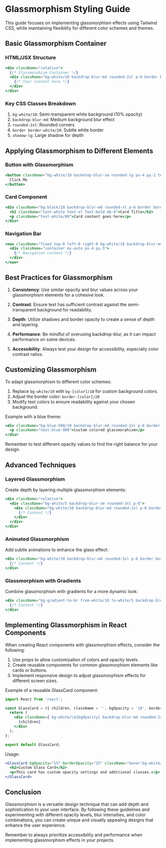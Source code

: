 # Glassmorphism Styling Guide

This guide focuses on implementing glassmorphism effects using Tailwind CSS, while maintaining flexibility for different color schemes and themes.

## Basic Glassmorphism Container

### HTML/JSX Structure
```jsx
<div className="relative">
  {/* Glassmorphism Container */}
  <div className="bg-white/10 backdrop-blur-md rounded-2xl p-6 border border-white/20 shadow-lg">
    {/* Your content here */}
  </div>
</div>
```

### Key CSS Classes Breakdown

1. `bg-white/10`: Semi-transparent white background (10% opacity)
2. `backdrop-blur-md`: Medium background blur effect
3. `rounded-2xl`: Rounded corners
4. `border border-white/20`: Subtle white border
5. `shadow-lg`: Large shadow for depth

## Applying Glassmorphism to Different Elements

### Button with Glassmorphism
```jsx
<button className="bg-white/10 backdrop-blur-sm rounded-lg px-4 py-2 text-white border border-white/20 shadow-md hover:bg-white/20 transition-colors duration-200">
  Click Me
</button>
```

### Card Component
```jsx
<div className="bg-black/10 backdrop-blur-md rounded-xl p-6 border border-white/20 shadow-lg">
  <h2 className="text-white text-xl font-bold mb-4">Card Title</h2>
  <p className="text-white/80">Card content goes here</p>
</div>
```

### Navigation Bar
```jsx
<nav className="fixed top-0 left-0 right-0 bg-white/10 backdrop-blur-md border-b border-white/20 shadow-lg">
  <div className="container mx-auto px-4 py-3">
    {/* Navigation content */}
  </div>
</nav>
```

## Best Practices for Glassmorphism

1. **Consistency**: Use similar opacity and blur values across your glassmorphism elements for a cohesive look.

2. **Contrast**: Ensure text has sufficient contrast against the semi-transparent background for readability.

3. **Depth**: Utilize shadows and border opacity to create a sense of depth and layering.

4. **Performance**: Be mindful of overusing backdrop-blur, as it can impact performance on some devices.

5. **Accessibility**: Always test your design for accessibility, especially color contrast ratios.

## Customizing Glassmorphism

To adapt glassmorphism to different color schemes:

1. Replace `bg-white/10` with `bg-[color]/10` for custom background colors.
2. Adjust the border color: `border-[color]/20`
3. Modify text colors to ensure readability against your chosen background.

Example with a blue theme:
```jsx
<div className="bg-blue-500/10 backdrop-blur-md rounded-2xl p-6 border border-blue-300/20 shadow-lg">
  <p className="text-blue-900">Custom colored glassmorphism</p>
</div>
```

Remember to test different opacity values to find the right balance for your design.

## Advanced Techniques

### Layered Glassmorphism
Create depth by layering multiple glassmorphism elements:

```jsx
<div className="relative">
  <div className="bg-white/5 backdrop-blur-sm rounded-3xl p-8">
    <div className="bg-white/10 backdrop-blur-md rounded-2xl p-6 border border-white/20 shadow-lg">
      {/* Content */}
    </div>
  </div>
</div>
```

### Animated Glassmorphism
Add subtle animations to enhance the glass effect:

```jsx
<div className="bg-white/10 backdrop-blur-md rounded-2xl p-6 border border-white/20 shadow-lg transition-all duration-300 hover:bg-white/20 hover:shadow-xl">
  {/* Content */}
</div>
```

### Glassmorphism with Gradients
Combine glassmorphism with gradients for a more dynamic look:

```jsx
<div className="bg-gradient-to-br from-white/10 to-white/5 backdrop-blur-md rounded-2xl p-6 border border-white/20 shadow-lg">
  {/* Content */}
</div>
```

## Implementing Glassmorphism in React Components

When creating React components with glassmorphism effects, consider the following:

1. Use props to allow customization of colors and opacity levels.
2. Create reusable components for common glassmorphism elements like cards or buttons.
3. Implement responsive design to adjust glassmorphism effects for different screen sizes.

Example of a reusable GlassCard component:

```jsx
import React from 'react';

const GlassCard = ({ children, className = '', bgOpacity = '10', borderOpacity = '20' }) => {
  return (
    <div className={`bg-white/\${bgOpacity} backdrop-blur-md rounded-2xl p-6 border border-white/\${borderOpacity} shadow-lg \${className}`}>
      {children}
    </div>
  );
};

export default GlassCard;
```

Usage:
```jsx
<GlassCard bgOpacity="15" borderOpacity="25" className="hover:bg-white/20">
  <h2>Custom Glass Card</h2>
  <p>This card has custom opacity settings and additional classes.</p>
</GlassCard>
```

## Conclusion

Glassmorphism is a versatile design technique that can add depth and sophistication to your user interface. By following these guidelines and experimenting with different opacity levels, blur intensities, and color combinations, you can create unique and visually appealing designs that enhance the user experience.

Remember to always prioritize accessibility and performance when implementing glassmorphism effects in your projects.
